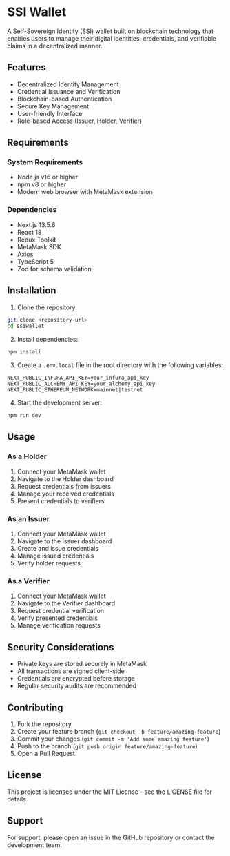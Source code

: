 # SSI Wallet

A Self-Sovereign Identity (SSI) wallet built on blockchain technology that enables users to manage their digital identities, credentials, and verifiable claims in a decentralized manner.

## Features

- Decentralized Identity Management
- Credential Issuance and Verification
- Blockchain-based Authentication
- Secure Key Management
- User-friendly Interface
- Role-based Access (Issuer, Holder, Verifier)

## Requirements

### System Requirements
- Node.js v16 or higher
- npm v8 or higher
- Modern web browser with MetaMask extension

### Dependencies
- Next.js 13.5.6
- React 18
- Redux Toolkit
- MetaMask SDK
- Axios
- TypeScript 5
- Zod for schema validation

## Installation

1. Clone the repository:
```bash
git clone <repository-url>
cd ssiwallet
```

2. Install dependencies:
```bash
npm install
```

3. Create a `.env.local` file in the root directory with the following variables:
```env
NEXT_PUBLIC_INFURA_API_KEY=your_infura_api_key
NEXT_PUBLIC_ALCHEMY_API_KEY=your_alchemy_api_key
NEXT_PUBLIC_ETHEREUM_NETWORK=mainnet|testnet
```

4. Start the development server:
```bash
npm run dev
```

## Usage

### As a Holder
1. Connect your MetaMask wallet
2. Navigate to the Holder dashboard
3. Request credentials from issuers
4. Manage your received credentials
5. Present credentials to verifiers

### As an Issuer
1. Connect your MetaMask wallet
2. Navigate to the Issuer dashboard
3. Create and issue credentials
4. Manage issued credentials
5. Verify holder requests

### As a Verifier
1. Connect your MetaMask wallet
2. Navigate to the Verifier dashboard
3. Request credential verification
4. Verify presented credentials
5. Manage verification requests

## Security Considerations

- Private keys are stored securely in MetaMask
- All transactions are signed client-side
- Credentials are encrypted before storage
- Regular security audits are recommended

## Contributing

1. Fork the repository
2. Create your feature branch (`git checkout -b feature/amazing-feature`)
3. Commit your changes (`git commit -m 'Add some amazing feature'`)
4. Push to the branch (`git push origin feature/amazing-feature`)
5. Open a Pull Request

## License

This project is licensed under the MIT License - see the LICENSE file for details.

## Support

For support, please open an issue in the GitHub repository or contact the development team. 
